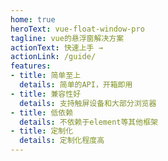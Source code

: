 ```yaml
---
home: true
heroText: vue-float-window-pro
tagline: vue的悬浮窗解决方案
actionText: 快速上手 →
actionLink: /guide/
features:
- title: 简单至上
  details: 简单的API，开箱即用
- title: 兼容性好
  details: 支持触屏设备和大部分浏览器
- title: 低依赖
  details: 不依赖于element等其他框架
- title: 定制化
  details: 定制化程度高
---
```

